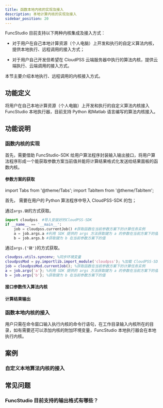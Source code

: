 ```yaml
---
title: 函数本地内核的实现及接入
description: 本地计算内核的实现及接入
sidebar_position: 20
---
```


FuncStudio 目前支持以下两种内核集成及接入方式：

- 对于用户在自己本地计算资源（个人电脑）上开发和执行的自定义算法内核，提供本地执行、远程调用的接入方式；

- 对于用户自己开发但希望在 CloudPSS 云端服务器中执行的算法内核，提供云端执行、云端调用的接入方式。

本节主要介绍本地执行、远程调用的内核接入方式。

## 功能定义

将用户在自己本地计算资源（个人电脑）上开发和执行的自定义算法内核接入 FuncStudio 本地执行器，目前支持 Python 和Matlab 语言编写的算法内核接入。

## 功能说明

### 函数内核的实现

首先，需要借助 FuncStudio-SDK 给用户算法程序封装输入输出接口，将用户算法程序形成一个能获取参数方案当前值并能将计算结果格式化发送给结果面板的函数内核。

####  参数方案的获取

import Tabs from '@theme/Tabs';
import TabItem from '@theme/TabItem';

<Tabs>
<TabItem value="python" label="本地 Python 内核">

首先， 需要在用户的 Python 算法程序中导入 CloudPSS-SDK 的包；



通过`args.键`的方式获取。

```py showLineNumbers
import cloudpss  #导入安装好的CloudPSS-SDK
if __name__ == '__main__': 
    job = cloudpss.currentJob() #获取函数在当前参数方案下的计算任务实例
    a = job.args.a #利用 SDK 提供的 args 方法获取键为 a 的参数在当前方案下的值
    b = job.args.b #获取键为 b 在当前参数方案下的值
```

</TabItem>
<TabItem value="matlab" label="本地 Matlab 内核">

通过`args.{'键'}`的方式获取。

```matlab showLineNumbers
cloudpss.utils.syncenv; %同步环境变量
cloudpssMod = py.importlib.import_module('cloudpss'); %加载 CloudPSS-SDK
job = cloudpssMod.currentJob(); %获取函数在当前参数方案下的计算任务实例
a = job.args{'a'}; %利用 SDK 提供的 args 方法获取键为 a 的参数在当前方案下的值
b = job.args{'b'}; %获取键为 b 在当前参数方案下的值
```

</TabItem>
</Tabs>


####  接口参数传入算法内核


####  计算结果输出



### 函数本地内核的接入

用户只需在命令窗口输入执行内核的命令行语句，在工作目录输入内核所在的目录，如有需要还可以添加内核的附加环境变量，FuncStudio 本地执行器会在本地执行内核。



## 案例

### 自定义本地算法内核的接入


## 常见问题

### FuncStudio 目前支持的输出格式有哪些？

